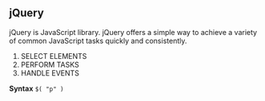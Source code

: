 ## jQuery
jQuery is JavaScript library.
jQuery offers a simple way to achieve a variety of common
JavaScript tasks quickly and consistently.
1. SELECT ELEMENTS
2. PERFORM TASKS
3. HANDLE EVENTS

**Syntax**
`$( "p" )`
